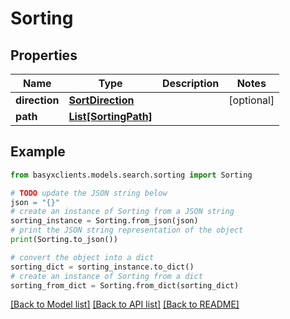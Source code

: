# Sorting


## Properties

Name | Type | Description | Notes
------------ | ------------- | ------------- | -------------
**direction** | [**SortDirection**](SortDirection.md) |  | [optional] 
**path** | [**List[SortingPath]**](SortingPath.md) |  | 

## Example

```python
from basyxclients.models.search.sorting import Sorting

# TODO update the JSON string below
json = "{}"
# create an instance of Sorting from a JSON string
sorting_instance = Sorting.from_json(json)
# print the JSON string representation of the object
print(Sorting.to_json())

# convert the object into a dict
sorting_dict = sorting_instance.to_dict()
# create an instance of Sorting from a dict
sorting_from_dict = Sorting.from_dict(sorting_dict)
```
[[Back to Model list]](../README.md#documentation-for-models) [[Back to API list]](../README.md#documentation-for-api-endpoints) [[Back to README]](../README.md)


